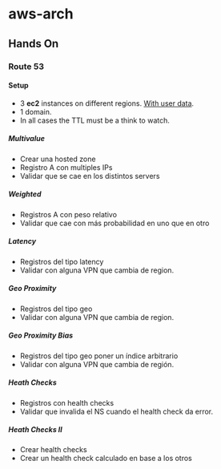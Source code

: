 # aws-arch


## Hands On

### Route 53
#### Setup
 * 3 **ec2** instances on different regions. [With user data](https://github.com/pablito-ernesto/aws-arch/blob/b67aecba6dee230b9293da751f59ee0496947bb4/code/route53/user-data.sh).
 * 1 domain.
 * In all cases the TTL must be a think to watch.

##### Multivalue
 * Crear una hosted zone 
 * Registro A con multiples IPs
 * Validar que se cae en los distintos servers

##### Weighted
 * Registros A con peso relativo
 * Validar que cae con más probabilidad en uno que en otro

##### Latency
 * Registros del tipo latency
 * Validar con alguna VPN que cambia de region.

##### Geo Proximity
 * Registros del tipo geo
 * Validar con alguna VPN que cambia de region.

##### Geo Proximity Bias
 * Registros del tipo geo poner un índice arbitrario
 * Validar con alguna VPN que cambia de región.

##### Heath Checks
 * Registros con health checks
 * Validar que invalida el NS cuando el health check da error.

##### Heath Checks II
 * Crear health checks 
 * Crear un health check calculado en base a los otros
